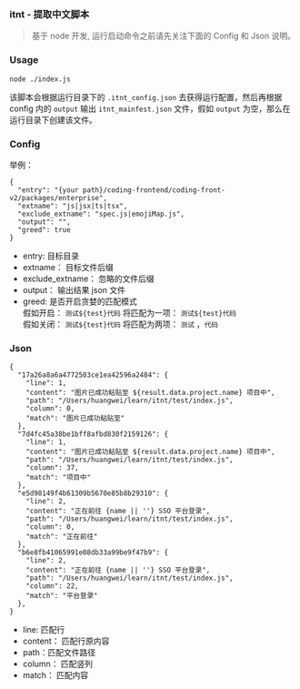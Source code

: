 ### itnt - 提取中文脚本 
> 基于 node 开发, 运行启动命令之前请先关注下面的 Config 和 Json 说明。  

### Usage

````
node ./index.js
````

该脚本会根据运行目录下的 ``.itnt_config.json`` 去获得运行配置，然后再根据 config 内的 ``output`` 输出 ``itnt_mainfest.json``
文件，假如 ``output`` 为空，那么在运行目录下创建该文件。

### Config
举例：
````
{
  "entry": "{your path}/coding-frontend/coding-front-v2/packages/enterprise",
  "extname": "js|jsx|ts|tsx",
  "exclude_extname": "spec.js|emojiMap.js",
  "output": "",
  "greed": true
}
````
- entry: 目标目录
- extname： 目标文件后缀
- exclude_extname： 忽略的文件后缀
- output： 输出结果 json 文件
- greed: 是否开启贪婪的匹配模式  
假如开启：
```` 测试${test}代码 ```` 将匹配为一项： ```` 测试${test}代码 ````   
假如关闭：
```` 测试${test}代码 ```` 将匹配为两项： ```` 测试 ```` ，````代码 ```` 

### Json
```angular2html
{
  "17a26a8a6a4772503ce1ea42596a2484": {
    "line": 1,
    "content": "图片已成功粘贴至 ${result.data.project.name} 项目中",
    "path": "/Users/huangwei/learn/itnt/test/index.js",
    "column": 0,
    "match": "图片已成功粘贴至"
  },
  "7d4fc45a38be1bff8afbd830f2159126": {
    "line": 1,
    "content": "图片已成功粘贴至 ${result.data.project.name} 项目中",
    "path": "/Users/huangwei/learn/itnt/test/index.js",
    "column": 37,
    "match": "项目中"
  },
  "e5d98149f4b61309b5670e85b8b29310": {
    "line": 2,
    "content": "正在前往 {name || ''} SSO 平台登录",
    "path": "/Users/huangwei/learn/itnt/test/index.js",
    "column": 0,
    "match": "正在前往"
  },
  "b6e8fb41065991e08db33a99be9f47b9": {
    "line": 2,
    "content": "正在前往 {name || ''} SSO 平台登录",
    "path": "/Users/huangwei/learn/itnt/test/index.js",
    "column": 22,
    "match": "平台登录"
  },
}
```
- line: 匹配行
- content： 匹配行原内容
- path：匹配文件路径
- column： 匹配竖列
- match： 匹配内容